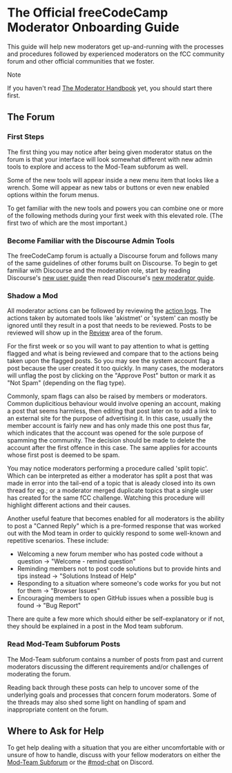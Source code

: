 # The Official freeCodeCamp Moderator Onboarding Guide

This guide will help new moderators get up-and-running with the processes and procedures followed by experienced moderators on the fCC community forum and other official communities that we foster.

> [!NOTE]
> If you haven't read [The Moderator Handbook](https://contribute.freecodecamp.org/#/moderator-handbook) yet, you should start there first.

## The Forum

### First Steps

The first thing you may notice after being given moderator status on the forum is that your interface will look somewhat different with new admin tools to explore and access to the Mod-Team subforum as well.

Some of the new tools will appear inside a new menu item that looks like a wrench. Some will appear as new tabs or buttons or even new enabled options within the forum menus.

To get familiar with the new tools and powers you can combine one or more of the following methods during your first week with this elevated role. (The first two of which are the most important.)

### Become Familiar with the Discourse Admin Tools

The freeCodeCamp forum is actually a Discourse forum and follows many of the same guidelines of other forums built on Discourse. To begin to get familiar with Discourse and the moderation role, start by reading Discourse's [new user guide](https://meta.discourse.org/t/discourse-new-user-guide/96331) then read Discourse's [new moderator guide](https://meta.discourse.org/t/discourse-moderation-guide/63116).

### Shadow a Mod

All moderator actions can be followed by reviewing the [action logs](https://forum.freecodecamp.org/admin/logs/staff_action_logs). The actions taken by automated tools like 'akistmet' or 'system' can mostly be ignored until they result in a post that needs to be reviewed. Posts to be reviewed will show up in the [Review](https://forum.freecodecamp.org/review) area of the forum.

For the first week or so you will want to pay attention to what is getting flagged and what is being reviewed and compare that to the actions being taken upon the flagged posts. So you may see the system account flag a post because the user created it too quickly. In many cases, the moderators will unflag the post by clicking on the "Approve Post" button or mark it as "Not Spam" (depending on the flag type).

Commonly, spam flags can also be raised by members or moderators. Common duplicitious behaviour would involve opening an account, making a post that seems harmless, then editing that post later on to add a link to an external site for the purpose of advertising it. In this case, usually the member account is fairly new and has only made this one post thus far, which indicates that the account was opened for the sole purpose of spamming the community. The decision should be made to delete the account after the first offence in this case. The same applies for accounts whose first post is deemed to be spam.

You may notice moderators performing a procedure called 'split topic'. Which can be interpreted as either a moderator has split a post that was made in error into the tail-end of a topic that is aleady closed into its own thread for eg.; or a moderator merged duplicate topics that a single user has created for the same fCC challenge. Watching this procedure will highlight different actions and their causes.

Another useful feature that becomes enabled for all moderators is the ability to post a "Canned Reply" which is a pre-formed response that was worked out with the Mod team in order to quickly respond to some well-known and repetitive scenarios. These include:

- Welcoming a new forum member who has posted code without a question -> "Welcome - remind question"
- Reminding members not to post code solutions but to provide hints and tips instead -> "Solutions Instead of Help"
- Responding to a situation where someone's code works for you but not for them -> "Browser Issues"
- Encouraging members to open GitHub issues when a possible bug is found -> "Bug Report"

There are quite a few more which should either be self-explanatory or if not, they should be explained in a post in the Mod team subforum.

### Read Mod-Team Subforum Posts

The Mod-Team subforum contains a number of posts from past and current moderators discussing the different requirements and/or challenges of moderating the forum.

Reading back through these posts can help to uncover some of the underlying goals and processes that concern forum moderators. Some of the threads may also shed some light on handling of spam and inappropriate content on the forum.

## Where to Ask for Help

To get help dealing with a situation that you are either uncomfortable with or unsure of how to handle, discuss with your fellow moderators on either the [Mod-Team Subforum](https://forum.freecodecamp.org/c/mod-team/4) or the [#mod-chat](https://discord.com/channels/692816967895220344/693157007418720277) on Discord.
